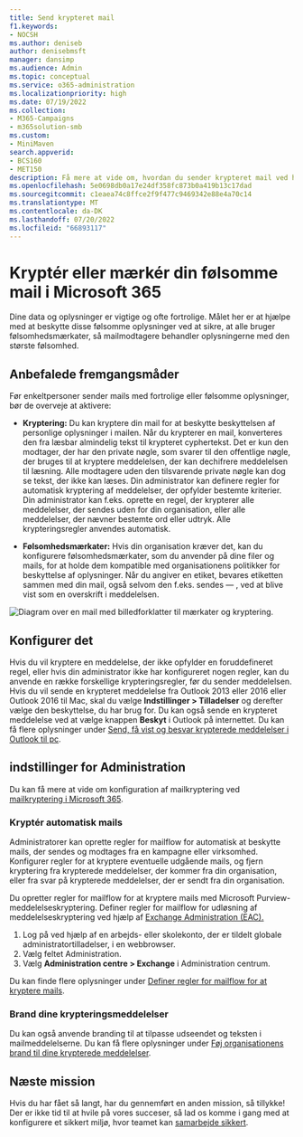 ```yaml
---
title: Send krypteret mail
f1.keywords:
- NOCSH
ms.author: deniseb
author: denisebmsft
manager: dansimp
ms.audience: Admin
ms.topic: conceptual
ms.service: o365-administration
ms.localizationpriority: high
ms.date: 07/19/2022
ms.collection:
- M365-Campaigns
- m365solution-smb
ms.custom:
- MiniMaven
search.appverid:
- BCS160
- MET150
description: Få mere at vide om, hvordan du sender krypteret mail ved hjælp af Outlook.
ms.openlocfilehash: 5e0698db0a17e24df358fc873b0a419b13c17dad
ms.sourcegitcommit: c1eaea74c8ffce2f9f477c9469342e88e4a70c14
ms.translationtype: MT
ms.contentlocale: da-DK
ms.lasthandoff: 07/20/2022
ms.locfileid: "66893117"
---
```

# <a name="encrypt-or-label-your-sensitive-email-in-microsoft-365"></a>Kryptér eller mærkér din følsomme mail i Microsoft 365

Dine data og oplysninger er vigtige og ofte fortrolige. Målet her er at hjælpe med at beskytte disse følsomme oplysninger ved at sikre, at alle bruger følsomhedsmærkater, så mailmodtagere behandler oplysningerne med den største følsomhed.

## <a name="best-practices"></a>Anbefalede fremgangsmåder

Før enkeltpersoner sender mails med fortrolige eller følsomme oplysninger, bør de overveje at aktivere:

- **Kryptering:** Du kan kryptere din mail for at beskytte beskyttelsen af personlige oplysninger i mailen. Når du krypterer en mail, konverteres den fra læsbar almindelig tekst til krypteret cyphertekst. Det er kun den modtager, der har den private nøgle, som svarer til den offentlige nøgle, der bruges til at kryptere meddelelsen, der kan dechifrere meddelelsen til læsning. Alle modtagere uden den tilsvarende private nøgle kan dog se tekst, der ikke kan læses. Din administrator kan definere regler for automatisk kryptering af meddelelser, der opfylder bestemte kriterier. Din administrator kan f.eks. oprette en regel, der krypterer alle meddelelser, der sendes uden for din organisation, eller alle meddelelser, der nævner bestemte ord eller udtryk. Alle krypteringsregler anvendes automatisk.

- **Følsomhedsmærkater:** Hvis din organisation kræver det, kan du konfigurere følsomhedsmærkater, som du anvender på dine filer og mails, for at holde dem kompatible med organisationens politikker for beskyttelse af oplysninger. Når du angiver en etiket, bevares etiketten sammen med din mail, også selvom den f.eks. sendes &mdash; , ved at blive vist som en overskrift i meddelelsen.

![Diagram over en mail med billedforklatter til mærkater og kryptering.](../media/m365-campaign-email-encrypt.png)

## <a name="set-it-up"></a>Konfigurer det

Hvis du vil kryptere en meddelelse, der ikke opfylder en foruddefineret regel, eller hvis din administrator ikke har konfigureret nogen regler, kan du anvende en række forskellige krypteringsregler, før du sender meddelelsen. Hvis du vil sende en krypteret meddelelse fra Outlook 2013 eller 2016 eller Outlook 2016 til Mac, skal du vælge **Indstillinger > Tilladelser** og derefter vælge den beskyttelse, du har brug for. Du kan også sende en krypteret meddelelse ved at vælge knappen **Beskyt** i Outlook på internettet. Du kan få flere oplysninger under [Send, få vist og besvar krypterede meddelelser i Outlook til pc](https://support.microsoft.com/en-us/office/send-view-and-reply-to-encrypted-messages-in-outlook-for-pc-eaa43495-9bbb-4fca-922a-df90dee51980).

## <a name="admin-settings"></a>indstillinger for Administration

Du kan få mere at vide om konfiguration af mailkryptering ved [mailkryptering i Microsoft 365](../compliance/email-encryption.md).

### <a name="automatically-encrypt-email-messages"></a>Kryptér automatisk mails

Administratorer kan oprette regler for mailflow for automatisk at beskytte mails, der sendes og modtages fra en kampagne eller virksomhed. Konfigurer regler for at kryptere eventuelle udgående mails, og fjern kryptering fra krypterede meddelelser, der kommer fra din organisation, eller fra svar på krypterede meddelelser, der er sendt fra din organisation.

Du opretter regler for mailflow for at kryptere mails med Microsoft Purview-meddelelseskryptering. Definer regler for mailflow for udløsning af meddelelseskryptering ved hjælp af <a href="https://go.microsoft.com/fwlink/p/?linkid=2059104" target="_blank">Exchange Administration (EAC).</a>

1. Log på ved hjælp af en arbejds- eller skolekonto, der er tildelt globale administratortilladelser, i en webbrowser.
2. Vælg feltet Administration.
3. Vælg **Administration centre > Exchange** i Administration centrum.

Du kan finde flere oplysninger under [Definer regler for mailflow for at kryptere mails](../compliance/define-mail-flow-rules-to-encrypt-email.md).

### <a name="brand-your-encryption-messages"></a>Brand dine krypteringsmeddelelser

Du kan også anvende branding til at tilpasse udseendet og teksten i mailmeddelelserne. Du kan få flere oplysninger under [Føj organisationens brand til dine krypterede meddelelser](../compliance/email-encryption.md).

## <a name="next-mission"></a>Næste mission

Hvis du har fået så langt, har du gennemført en anden mission, så tillykke! Der er ikke tid til at hvile på vores succeser, så lad os komme i gang med at konfigurere et sikkert miljø, hvor teamet kan [samarbejde sikkert](m365bp-collaborate-share-securely.md).